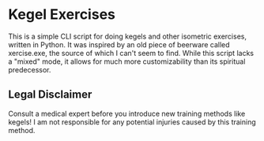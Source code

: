 # Kegel Exercises
This is a simple CLI script for doing kegels and other isometric exercises, written in Python. It was inspired by an old piece of beerware called xercise.exe, the source of which I can't seem to find. While this script lacks a "mixed" mode, it allows for much more customizability than its spiritual predecessor.

## Legal Disclaimer
Consult a medical expert before you introduce new training methods like kegels! I am not responsible for any potential injuries caused by this training method.
